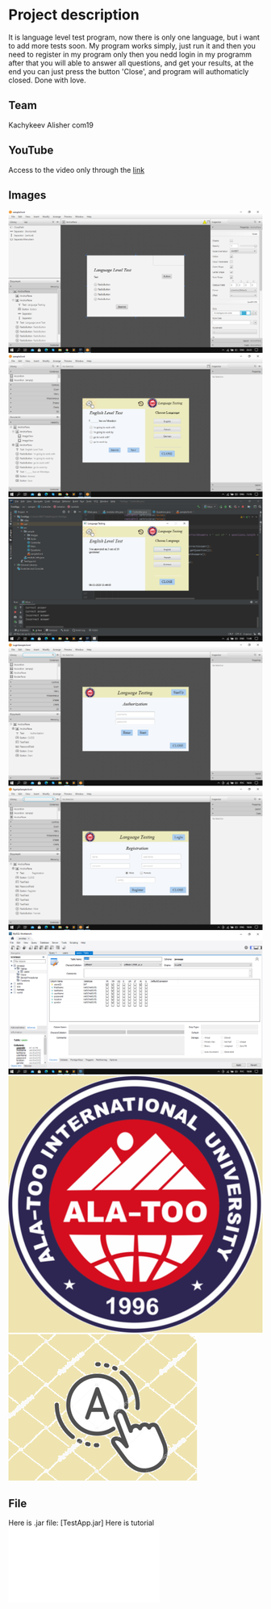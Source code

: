 # Project description
It is language level test program, now there is only one language, but i want to add more tests soon. 
My program works simply, just run it and then you need to register in my program only then you nedd login in my programm after that you will able to answer all questions, and get your results, at the end you can just press the button 'Close', and program will authomaticly closed. Done with love.
## Team
Kachykeev Alisher com19
## YouTube
Access to the video only through the [link](https://youtu.be/Ym_KuuS-qD8)
## Images
![it is how i started](src/sample/Images/starts.png)
![it is how i finished](src/sample/Images/ends.png)
![it is how its looks as application](src/sample/Images/final.png)
![it is login page](src/sample/Images/loginpage.png)
![it is signup page](src/sample/Images/signuppage.png)
![it is mySQL database page](src/sample/Images/database.png)
![logo alatoo](src/sample/Images/alatoo.png)
![logo](src/sample/Images/test.png)
## File
Here is .jar file: [TestApp.jar]
Here is tutorial![TestApp/TUTORIAL.md](TUTORIAL.md)
